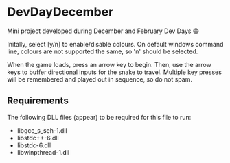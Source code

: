 # DevDayDecember
Mini project developed during December and February Dev Days :smile:

Initally, select [y/n] to enable/disable colours. On default windows command line, colours are not supported the same, so 'n' should be selected.

When the game loads, press an arrow key to begin. Then, use the arrow keys to buffer directional inputs for the snake to travel. Multiple key presses will be remembered and played out in sequence, so do not spam.

## Requirements
The following DLL files (appear) to be required for this file to run:
- libgcc_s_seh-1.dll
- libstdc++-6.dll
- libstdc-6.dll
- libwinpthread-1.dll
